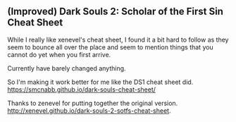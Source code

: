 ## (Improved) Dark Souls 2: Scholar of the First Sin Cheat Sheet

While I really like xenevel's cheat sheet, I found it a bit hard to follow as they seem to bounce all over the place and seem to mention things that you cannot do yet when you first arrive.

Currently have barely changed anything.

So I'm making it work better for me like the DS1 cheat sheet did. https://smcnabb.github.io/dark-souls-cheat-sheet/

Thanks to zenevel for putting together the original version. http://xenevel.github.io/dark-souls-2-sotfs-cheat-sheet.
